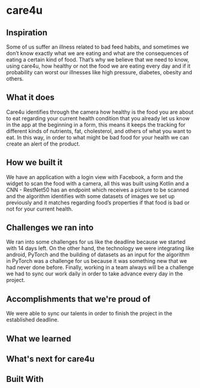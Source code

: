 # care4u
## Inspiration
Some of us suffer an illness related to bad feed habits, and sometimes we don’t know exactly what we are eating and what are the consequences of eating a certain kind of food. That’s why we believe that we need to know, using care4u, how healthy or not the food we are eating every day and if it probability can worst our illnesses like high pressure, diabetes, obesity and others.

## What it does
Care4u identifies through the camera how healthy is the food you are about to eat regarding your current health condition that you already let us know in the app at the beginning in a form, this means it keeps the tracking for different kinds of nutrients, fat, cholesterol, and others of what you want to eat. In this way, in order to what might be bad food for your health we can create an alert of the product.

## How we built it
We have an application with a login view with Facebook, a form and the widget to scan the food with a camera, all this was built using Kotlin and a CNN - RestNet50 has an endpoint which receives a picture to be scanned and the algorithm identifies with some datasets of images we set up previously and it matches regarding food’s properties if that food is bad or not for your current health.

## Challenges we ran into
We ran into some challenges for us like the deadline because we started with 14 days left. On the other hand, the technology we were integrating like android, PyTorch and the building of datasets as an input for the algorithm in PyTorch was a challenge for us because it was something new that we had never done before. Finally, working in a team always will be a challenge we had to sync our work daily in order to take advance every day in the project.

## Accomplishments that we're proud of
We were able to sync our talents in order to finish the project in the established deadline.

## What we learned
## What's next for care4u
## Built With
